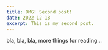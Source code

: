 ```yaml
---
title: OMG! Second post!
date: 2022-12-18
excerpt: This is my second post.
---
```


bla, bla, bla, more things for reading...